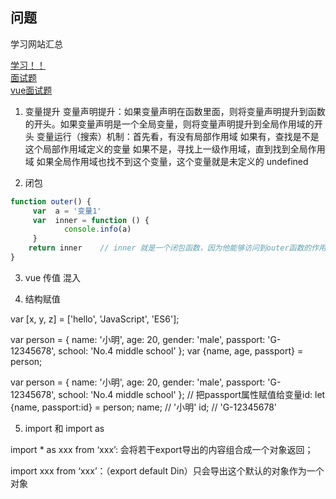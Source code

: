 ﻿## 问题

学习网站汇总

[学习！！](https://juejin.im/post/5d387f696fb9a07eeb13ea60#heading-13)  
[面试题](https://juejin.im/entry/5781b8db0a2b58005765e628)  
[vue面试题](https://juejin.im/post/5e649e3e5188252c06113021#heading-22)

1. 变量提升
变量声明提升：如果变量声明在函数里面，则将变量声明提升到函数的开头。如果变量声明是一个全局变量，则将变量声明提升到全局作用域的开头
变量运行（搜索）机制：首先看，有没有局部作用域
如果有，查找是不是这个局部作用域定义的变量
如果不是，寻找上一级作用域，直到找到全局作用域
如果全局作用域也找不到这个变量，这个变量就是未定义的 undefined

2. 闭包
```js
function outer() {
     var  a = '变量1'
     var  inner = function () {
            console.info(a)
     }
    return inner    // inner 就是一个闭包函数，因为他能够访问到outer函数的作用域
}
```

3. vue 传值 混入

4. 结构赋值 

var [x, y, z] = ['hello', 'JavaScript', 'ES6'];

var person = {
    name: '小明',
    age: 20,
    gender: 'male',
    passport: 'G-12345678',
    school: 'No.4 middle school'
};
var {name, age, passport} = person;

var person = {
    name: '小明',
    age: 20,
    gender: 'male',
    passport: 'G-12345678',
    school: 'No.4 middle school'
};
// 把passport属性赋值给变量id:
let {name, passport:id} = person;
name; // '小明'
id; // 'G-12345678'

5. import 和 import as

import * as xxx from ‘xxx’: 会将若干export导出的内容组合成一个对象返回；

import xxx from ‘xxx’：（export default Din）只会导出这个默认的对象作为一个对象

